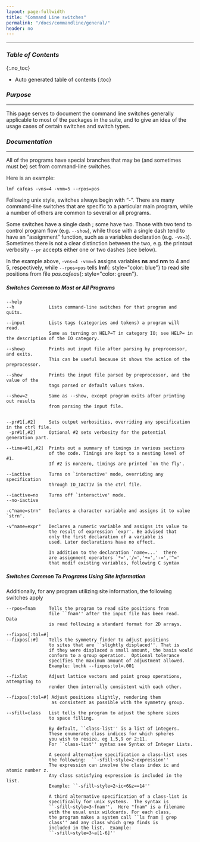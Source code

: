 ```yaml
---
layout: page-fullwidth
title: "Command Line switches"
permalink: "/docs/commandline/general/"
header: no
---
```


____________________________________________________________

### _Table of Contents_
{:.no_toc}
*  Auto generated table of contents
{:toc} 

### _Purpose_
_____________________________________________________________
This page serves to document the command line switches generally applicable to most of the packages in the suite, and to give an idea of the usage cases of certain switches and switch types.

### _Documentation_
_____________________________________________________________
All of the programs have special branches that may be (and sometimes must be) set from command-line switches.

Here is an example:

    lmf cafeas -vns=4 -vnm=5 --rpos=pos 

Following unix style, switches always begin with “-”. There are many command-line switches that are specific to a particular main program, while a number of others are common to several or all programs.

Some switches have a single dash ; some have two. Those with two tend to control program flow (e.g. `--show`), while those with a single dash tend to have an “assignment” function, such as a variables declaration (e.g. `-vx=3`). Sometimes there is not a clear distinction between the two, e.g. the printout verbosity `--pr` accepts either one or two dashes (see below).

In the example above, `-vns=4 -vnm=5` assigns variables **ns** and **nm** to 4 and 5, respectively, while `--rpos=pos` tells **lmf**{: style="color: blue"} to read site positions from file 
_pos.cafeas_{: style="color: green"}.


##### _Switches Common to Most or All Programs_

    --help
    --h             Lists command-line switches for that program and quits.
    
    --input         Lists tags (categories and tokens) a program will read. 
                    Same as turning on HELP=T in category IO; see HELP= in the description of the IO category.
	
    --showp         Prints out input file after parsing by preprocessor, and exits.
                    This can be useful because it shows the action of the preprocessor.

    --show          Prints the input file parsed by preprocessor, and the value of the 
                    tags parsed or default values taken.
			
    --show=2        Same as --show, except program exits after printing out results
                    from parsing the input file.


    --pr#1[,#2]     Sets output verbosities, overriding any specification in the ctrl file.
     -pr#1[,#2]     Optional #2 sets verbosity for the potential generation part.

    --time=#1[,#2]  Prints out a summary of timings in various sections
                    of the code. Timings are kept to a nesting level of #1.  
                    If #2 is nonzero, timings are printed `on the fly'.
					
    --iactive       Turns on `interactive' mode, overriding any specification
                    through IO_IACTIV in the ctrl file.
					
    --iactive=no    Turns off `interactive' mode.
    --no-iactive    
					
    -c"name=strn"   Declares a character variable and assigns it to value `strn'.
					
    -v"name=expr"   Declares a numeric variable and assigns its value to
                    the result of expression `expr'. Be advised that
                    only the first declaration of a variable is
                    used. Later declarations have no effect.  

                    In addition to the declaration `name=...'  there
                    are assignment operators `*=','/=','+=','-=','^=' 
                    that modif existing variables, following C syntax

##### _Switches Common To Programs Using Site Information_
Additionally, for any program utilizing site information, the following switches apply

    --rpos=fnam     Tells the program to read site positions from
                    file ``fnam'' after the input file has been read.  Data
                    is read following a standard format for 2D arrays.
					
    --fixpos[:tol=#]
    --fixpos[:#]    Tells the symmetry finder to adjust positions
                    to sites that are ``slightly displaced''. That is
                    if they were displaced a small amount, the basis would
                    conform to a group operation.  Optional tolerance
                    specifies the maximum amount of adjustment allowed.
                    Example: lmchk --fixpos:tol=.001
				   
    --fixlat        Adjust lattice vectors and point group operations, attempting to
                    render them internally consistent with each other.

    --fixpos[:tol=#] Adjust positions slightly, rendering them
                     as consistent as possible with the symmetry group.

    --sfill=class   List tells the program to adjust the sphere sizes
                    to space filling.
					
                    By default, ``class-list'' is a list of integers.
                    These enumerate class indices for which spheres
                    you wish to resize, eg 1,5,9 or 2:11.
                    For ``class-list'' syntax see Syntax of Integer Lists.
					
                    A second alternative specification a class-list uses
                    the following:  ``-sfill~style=2~expression''
                    The expression can involve the class index ic and atomic number z.
                    Any class satisfying expression is included in the list.
                    Example: ``-sfill~style=2~ic<6&z==14''
					
                    A third alternative specification of a class-list is
                    specifically for unix systems.  The syntax is
                    ``-sfill~style=3~fnam''.  Here "fnam" is a filename
                    with the usual unix wildcards. For each class,
                    the program makes a system call ``ls fnam | grep
                    class'' and any class which grep finds is
                    included in the list.  Example:
                    ``-sfill~style=3~a[1-6]''
